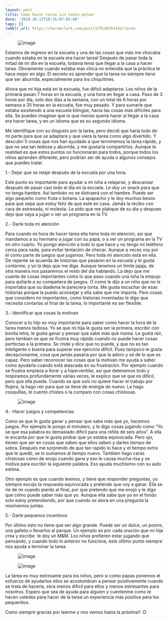 ```yaml
---
layout: post
title: Como hacer tarea sin tanta pelea!
date: '2018-10-17T10:35:07-05:00'
tags: []
tumblr_url: https://karemclark.com/post/179148354181/tarea
---
```

<figure data-orig-width="1280" data-orig-height="1920" class="tmblr-full"><img src="https://64.media.tumblr.com/5e0dde52372896215980b406f19019ab/tumblr_inline_pgr1qdRD2C1t4qra9_1280.jpg" alt="image" data-orig-width="1280" data-orig-height="1920"></figure>

Estamos de regreso en la escuela y una de las cosas que más me chocaba cuando estaba en la escuela era hacer tarea! Después de pasar toda la mitad de mi dia en la escuela, todavia tenia que llegar a la casa a hacer tarea. Obviamente cuando estaba mas chica no entendía que la práctica te hace mejor en algo. El secreto es aprender que la tarea no siempre tiene que ser aburrida, especialmente para los chiquitines. &nbsp;

Ahora que mi hija está en la escuela, fue difícil adaptarse. Los niños de la primaria pasan 7 horas en la escuela, y una hora en llegar a casa. Paso de 3 horas por dia, solo dos días a la semana, con un total de 6 horas por semana a 35 horas en la escuela, fue muy pesado. Y para sumarle que estaba asistiendo a una escuela bilingüe, hacia las cosas más difíciles para ella. Se pueden imaginar que lo que menos quería hacer al llegar a la casa era hacer tarea, y en un idioma que es su segundo idioma.

Me identifique con su disgusto por la tarea, pero decidí que haría todo de mi parte para que se adaptara y que viera la tarea como algo divertido. Y descubri 5 cosas que nos han ayudado a que terminemos la tarea rápido, y que no sea tan tediosa y aburrida, y me gustaría compartirlos. Aunque la realidad es que estos puntos no funcionarán para todos, porque todos los niños aprenden diferente, pero podrían ser de ayuda o algunos consejos que puedes tratar.

1.- Dejar que se relaje después de la escuela por una hora.

Este punto es importante para ayudar a mi niña a relajarse, y descansar después de pasar casi todo el dia en la escuela. Le doy un snack para que no tenga hambre. Así también no se distraerá con el hambre. Puede ser algo pequeño como fruta o botana. La apapacho y le doy muchos besos para que sepa que estoy feliz de que esté en casa. Jamás la recibo con cara de estresada, ni molesta. Le pido que me platique de su dia y despues dejo que vaya a jugar o ver un programa en la TV.

2.- Darle toda mi atención

Para cuando es hora de hacer tarea ella tiene toda mi atencion, asi que mandamos a su hermano a jugar con su papá, o a ver un programa en la TV en otro cuarto. Yo pongo atención a todo lo que hace y no tengo mi teléfono cerca para nada, para evitar tentación de checar. Aunque a veces voy por él como parte de juegos que jugamos. Pero toda mi atención está en ella. De repente se acuerda de historias que pasaron en la escuela y le gusta contarme, y yo la dejo que me diga. Aunque tenemos un limite jajaja, de otra manera nos pasaremos el resto del dia hablando. La dejo que me cuente de cosas importantes como lo que paso cuando una niña la empujo para quitarle a su compañera de juegos. O como le dijo a un niño que no le importaba que su diadema le pareciera tonta. Me gusta escuchar de esas historias porque la puedo aconsejar y ella sabe que me importa. Pero cosas que considero no importantes, como historias inventadas le digo que necesita contarlas al final de la tarea, lo importante es ser flexible.

3.- Identificar que cosas la motivan

Conocer a tu hijo es muy importante para saber como hacer la hora de la tarea menos tediosa. Yo se que mi hija le gusta ser la primera, escribir con bonita letra, le gusta ganar y pensar que sabe más que mama. Le gusta reir, pero tambien se que se frustra muy rápido cuando no puede hacer cosas perfectas a la primera. Se rinde y dice que no puede, y que no es tan inteligente o buena para superar ese ejercicio difícil. Pues tampoco le gusta decepcionarme, cosa que jamás pasaría por que la adoro y sé de lo que es capaz. Pero saber reconocer las cosas que la motivan me ayuda a saber como ayudarla cuando está atascada en su frustración. Por ejemplo cuando se frustra empieza a llorar y a hiperventilar, así que detenemos todo y respiramos profundamente varias veces, le explico que se que es difícil, pero que ella puede. Cuando se que solo no quiere hacer el trabajo por flojera, la hago reir para que se llene de energía de nuevo. Le hago cosquillas, le cuento chistes o la comparo con cosas chistosas.

<figure data-orig-width="1280" data-orig-height="853" class="tmblr-full"><img src="https://64.media.tumblr.com/daf452df36e92740b17d39f393bc50b4/tumblr_inline_pgr1vcRrsZ1t4qra9_1280.jpg" alt="image" data-orig-width="1280" data-orig-height="853"></figure>

4.- Hacer juegos y competencias

Como se que le gusta ganar y pensar que sabe más que yo, hacemos juegos. Por ejemplo le pongo el minutero, y le digo cosas jugando como “Yo se que esa palabra es demasiado difícil para una niñita de seis años”. A ella le encanta por que le gusta probar que yo estaba equivocada. Pero ojo, tienen que ser en cosas que sabes que ellos saben y darles tiempo de sobra. Después me sorprendo de que tan rapido lo hace y el tiempo extra que le quedó, se lo sumamos al tiempo nuevo. Tambien hago caras chistosas como de enojo cuando gana y eso le causa mucha risa y se motiva para escribir la siguiente palabra. Eso ayuda muchisimo con su auto estima.

Otro ejemplo es que cuando leemos, y tiene que responder preguntas, yo siempre escojo la respuesta equivocada y pretendo que voy a ganar. Ella se rie de mi cuando pierdo al final, por que pretendo que me enojo y le digo que cómo puede saber más que yo. Aunque ella sabe que yo en el fondo solo estoy pretendiendo, por que cuando se atora en una pregunta la resolvemos juntas.&nbsp;&nbsp;

5.- Darle pequenos incentivos

Por último esto no tiene que ser algo grande. Puede ser un dulce, un postre, una galleta o llevarlos al parque. Un ejemplo es por cada oración que mi hija crea y escribe &nbsp;le doy un M&M. Los niños prefieren estar jugando que pensando, y cuando todo lo anterior no funciona, este último punto siempre nos ayuda a terminar la tarea.

<figure data-orig-width="1280" data-orig-height="853" class="tmblr-full"><img src="https://64.media.tumblr.com/a9dabb4b9f47de409b5c9580df15a7c4/tumblr_inline_pgr1txZqmT1t4qra9_1280.jpg" alt="image" data-orig-width="1280" data-orig-height="853"></figure><figure data-orig-width="1280" data-orig-height="853" class="tmblr-full"><img src="https://64.media.tumblr.com/048f01ea96dffc970cfa742fdc6dc2ee/tumblr_inline_pgr1xsk6CJ1t4qra9_1280.jpg" alt="image" data-orig-width="1280" data-orig-height="853"></figure>

La tarea es muy estresante para los niños, pero si como papas ponemos el esfuerzo de ayudarlos ellos se acostumbran a pensar positivamente cuando se trata de hacerla, sera menos dificil para ellos y menos estresantes para nosotros. Espero que sea de ayuda para alguien y cuentenme como le hacen ustedes para hacer de la tarea un experiencia más positiva para los pequenitos.

Como siempre gracias por leerme y nos vemos hasta la próxima!! :D

